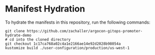 # Manifest Hydration

To hydrate the manifests in this repository, run the following commands:

```shell
git clone https://github.com/zachaller/argocon-gitops-promoter-hydrate-demo
# cd into the cloned directory
git checkout 1c17ca768a02c4a1e2166ae14e92d2028b98054a
kustomize build ./user-configuration/production/us-west-1
```
